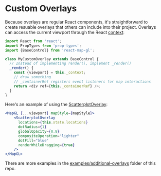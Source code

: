 # Custom Overlays

Because overlays are regular React components, it's straightforward to create
resuable overlays that others can include into their project. Overlays can access
the current viewport through the React [context](https://facebook.github.io/react/docs/context.html):

```js
import React from 'react';
import PropTypes from 'prop-types';
import {BaseControl} from 'react-map-gl';

class MyCustomOverlay extends BaseControl {
  // Instead of implementing render(), implement _render()
  _render() {
    const {viewport} = this._context;
    // draw something
    // _containerRef registers event listeners for map interactions
    return <div ref={this._containerRef} />;
  }
}
```

Here's an example of using the [ScatterplotOverlay](https://github.com/uber/react-map-gl/blob/master/examples/additional-overlays/scatterplot-overlay.js):

```jsx
<MapGL {...viewport} mapStyle={mapStyle}>
    <ScatterplotOverlay
      locations={this.state.locations}
      dotRadius={1}
      globalOpacity={0.8}
      compositeOperation="lighter"
      dotFill="blue"
      renderWhileDragging={true}
    />
</MapGL>
```

There are more examples in the [examples/additional-overlays](https://github.com/uber/react-map-gl/tree/master/examples/additional-overlays) folder of this repo.
